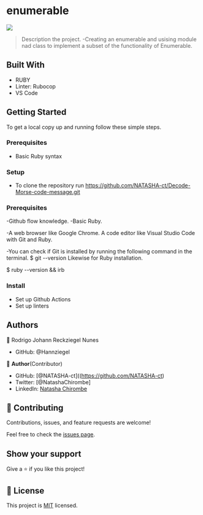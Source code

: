 # enumerable

![](https://img.shields.io/badge/Microverse-blueviolet)

> Description the project.
-Creating an enumerable and usising module nad class to implement a subset of the functionality of Enumerable.

## Built With
- RUBY
- Linter: Rubocop
- VS Code


## Getting Started
To get a local copy up and running follow these simple steps.
### Prerequisites
- Basic Ruby syntax

### Setup
- To clone the repository run https://github.com/NATASHA-ct/Decode-Morse-code-message.git

### Prerequisites
-Github flow knowledge.
-Basic Ruby.

-A web browser like Google Chrome.
 A code editor like Visual Studio Code with Git and Ruby.

-You can check if Git is installed by running the following command in the terminal.
$ git --version
Likewise for Ruby installation.

$ ruby --version && irb

### Install
- Set up Github Actions
- Set up linters

## Authors
👤 Rodrigo Johann Reckziegel Nunes

- GitHub: @Hannziegel

👤 **Author**(Contributor)

- GitHub: [@NATASHA-ct]((https://github.com/NATASHA-ct)
- Twitter: [@NatashaChirombe]
- LinkedIn: [Natasha Chirombe](linkedin.com/in/natasha-chirombe-1531aa17b)

## 🤝 Contributing

Contributions, issues, and feature requests are welcome!

Feel free to check the [issues page](../../issues/).

## Show your support

Give a ⭐️ if you like this project!

## 📝 License

This project is [MIT](./MIT.md) licensed.
